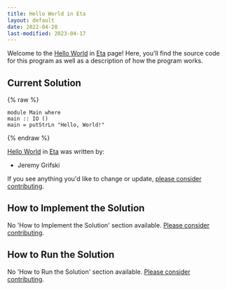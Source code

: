 ```yaml
---
title: Hello World in Eta
layout: default
date: 2022-04-28
last-modified: 2023-04-17
---
```


Welcome to the [Hello World](https://sampleprograms.io/projects/hello-world) in [Eta](https://sampleprograms.io/languages/eta) page! Here, you'll find the source code for this program as well as a description of how the program works.

## Current Solution

{% raw %}

```eta
module Main where
main :: IO ()
main = putStrLn "Hello, World!"
```

{% endraw %}

[Hello World](https://sampleprograms.io/projects/hello-world) in [Eta](https://sampleprograms.io/languages/eta) was written by:

- Jeremy Grifski

If you see anything you'd like to change or update, [please consider contributing](https://github.com/TheRenegadeCoder/sample-programs).

## How to Implement the Solution

No 'How to Implement the Solution' section available. [Please consider contributing](https://github.com/TheRenegadeCoder/sample-programs-website).

## How to Run the Solution

No 'How to Run the Solution' section available. [Please consider contributing](https://github.com/TheRenegadeCoder/sample-programs-website).